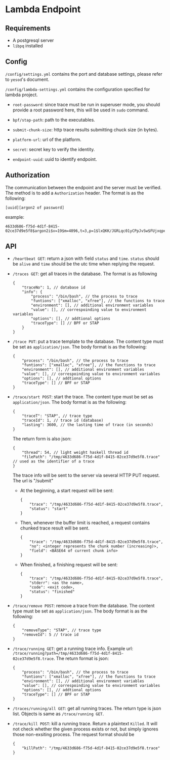 # Lambda Endpoint

## Requirements
- A postgresql server
- `libpq` installed

## Config
`/config/settings.yml` contains the port and database settings, please refer to `yesod`'s document.

`/config/lambda-settings.yml` contains the configuration specified for lambda project.

- `root-password`: since trace must be run in superuser mode, you should provide a root password here, this will be used in `sudo` command.

- `bpf/stap-path`: path to the executables.

- `submit-chunk-size`: http trace results submitting chuck size (in bytes).

- `platform-url`: url of the platform.

- `secret`: secret key to verify the identity.

- `endpoint-uuid`: uuid to identify endpoint.

## Authorization
The communication between the endpoint and the server must be verified. The method is to add a `Authorization` header. The format is as the following:
```
[uuid][argon2 of password]
```
example:
```
4633d686-f75d-4d1f-8415-02ce37d9e5f8$argon2i$v=19$m=4096,t=3,p=1$lxQKK/JGRLqc01yCPpJvSw$FUjxqpeiwORBGcgzPSytgHf1LTdbMLbGOyCqg61BJoM
```

## API
- `/heartbeat GET`: return a json with field `status` and `time`. `status` should be `alive` and `time` should be the utc time when replying the request.
- `/traces GET`: get all traces in the database. The format is as following
	```
	{
		"traceNo": 1, // database id
		"info": {
			"process": "/bin/bash", // the process to trace
			"funtions": ["xmalloc", "xfree"], // the functions to trace
			"environment": [], // additional environment variables
			"value": [], // correspoinding value to environment variables
			"options": [], // addtional options
			"traceType": [] // BPF or STAP
		}
	}
	```
- `/trace PUT`: put a trace template to the database. The content type must be set as `application/json`. The body format is as the following:
	```
	{
		"process": "/bin/bash", // the process to trace
		"funtions": ["xmalloc", "xfree"], // the functions to trace
		"environment": [], // additional environment variables
		"value": [], // correspoinding value to environment variables
		"options": [], // addtional options
		"traceType": [] // BPF or STAP
	}
	```
- `/trace/start POST`: start the trace. The content type must be set as `application/json`. The body format is as the following:
	```
	{
		"traceT": "STAP", // trace type
		"traceId": 1, // trace id (database)
		"lasting": 3600, // the lasting time of trace (in seconds) 
	}
	```
	The return form is also json:
	```
	{
		"thread": 54, // light weight haskell thread id
		"filePath": "/tmp/4633d686-f75d-4d1f-8415-02ce37d9e5f8.trace" // used as the identifier of a trace
	}
	```
	The trace info will be sent to the server via several HTTP PUT request. The url is "<platform-url>/submit"
	- At the beginning, a start request will be sent:
	  ```
	  {
		  "trace": "/tmp/4633d686-f75d-4d1f-8415-02ce37d9e5f8.trace",
		  "status": "start"
	  }
	  ```
	- Then, whenever the buffer limit is reached, a request contains chunked trace result will be sent.
	  ```
	  {
	  	  "trace": "/tmp/4633d686-f75d-4d1f-8415-02ce37d9e5f8.trace",
		  "no": <integer represents the chunk number (increasing)>,
		  "field": <BASE64 of current chunk info>
	  }
	  ```
	- When finished, a finishing request will be sent:
	  ```
	  {
		  "trace": "/tmp/4633d686-f75d-4d1f-8415-02ce37d9e5f8.trace",
		  "stderr": <as the name>,
		  "code": <exit code>,
		  "status": "finished"
	  }
	  ```
- `/trace/remove POST`: remove a trace from the database. The content type must be set as `application/json`. The body format is as the following:
	```
	{
		"removeType": "STAP", // trace type
		"removeId": 5 // trace id
	}
	```
- `/trace/running GET`: get a running trace info. Example url: `/trace/running?path=/tmp/4633d686-f75d-4d1f-8415-02ce37d9e5f8.trace`. The return format is json:
	```
	{
		"process": "/bin/bash", // the process to trace
		"funtions": ["xmalloc", "xfree"], // the functions to trace
		"environment": [], // additional environment variables
		"value": [], // correspoinding value to environment variables
		"options": [], // addtional options
		"traceType": [] // BPF or STAP
	}
	```
- `/traces/running/all GET`: get all running traces. The return type is json list. Objects is same as `/trace/running GET`.

- `/trace/kill POST`: kill a running trace. Return a plaintext `Killed`. It will not check whether the given process exists or not, but simply ignores those non-exsiting process. The request format should be
	```
	{
		"killPath": "/tmp/4633d686-f75d-4d1f-8415-02ce37d9e5f8.trace"
	}
	```
